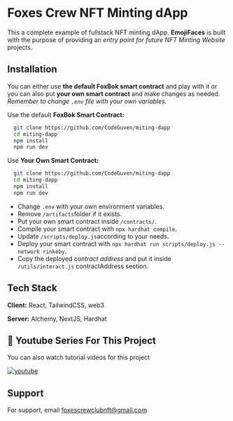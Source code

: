 # Foxes Crew NFT Minting dApp

This a complete example of fullstack NFT minting dApp. **EmojiFaces** is built with the purpose of providing an _entry point for future NFT Minting Website_ projects.

## Installation

You can either use **the default FoxBok smart contract** and play with it or you can also put **your own smart contract** and make changes as needed. _Remember to change `.env` file with your own variables._

Use the default **FoxBok Smart Contract:**

```bash
  git clone https://github.com/CodeGuven/miting-dapp
  cd miting-dapp
  npm install
  npm run dev
```

Use **Your Own Smart Contract:**

```bash
  git clone https://github.com/CodeGuven/miting-dapp
  cd miting-dapp
  npm install
  npm run dev
```

- Change `.env` with your own environment variables.
- Remove `/artifacts`folder if it exists.
- Put your own smart contract inside `/contracts/`.
- Compile your smart contract with `npx hardhat compile`.
- Update `/scripts/deploy.js`according to your needs.
- Deploy your smart contract with `npx hardhat run scripts/deploy.js --network rinkeby`.
- Copy the deployed _contract address_ and put it inside `/utils/interact.js` contractAddress section.

## Tech Stack

**Client:** React, TailwindCSS, web3

**Server:** Alchemy, NextJS, Hardhat

## 🔗 Youtube Series For This Project

You can also watch tutorial videos for this project

[![youtube](https://img.shields.io/badge/YouTube-FF0000?style=for-the-badge&logo=youtube&logoColor=white)](https://www.youtube.com/watch?v=AXwS_2EKZSI&list=PLDq0IUpYONvQ2yfbMuL8G0VUu_a3uTR8U)

## Support

For support, email foxescrewclubnft@gmail.com
